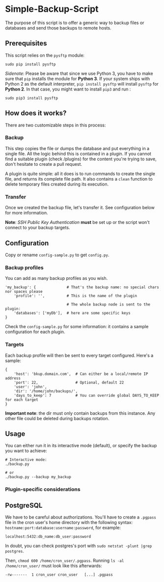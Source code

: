 # Simple-Backup-Script
The purpose of this script is to offer a generic way to backup files or databases and send those backups to remote hosts.


## Prerequisites
This script relies on the `pysftp` module:

    sudo pip install pysftp


*Sidenote*: Please be aware that since we use Python 3, you have to make sure that `pip` installs the module for **Python 3**. If your system ships with Python 2 as the default interpreter, `pip install pysftp` will install `pysftp` for **Python 2**.
In that case, you might want to install `pip3` and run :

    sudo pip3 install pysftp


## How does it works?
There are two customizable steps in this process:

### Backup
This step copies the file or dumps the database and put everything in a single file.
All the logic behind this is contained in a plugin. If you cannot find a suitable plugin (check /plugins)
for the content you're trying to save, don't hesitate to create a pull request.

A plugin is quite simple: all it does is to run commands to create the single file, and returns its complete file path.
It also contains a `clean` function to delete temporary files created during its execution.

### Transfer
Once we created the backup file, let's transfer it. See configuration below for more information.

**Note**: *SSH Public Key Authentication* **must** be set up or the script won't connect to your backup targets.

## Configuration
Copy or rename `config-sample.py` to get `config.py`.

### Backup profiles
You can add as many backup profiles as you wish.

    'my_backup': {              # That's the backup name: no special chars nor spaces please
        'profile': '',          # This is the name of the plugin
        
                                # The whole backup node is sent to the plugin:
        'databases': ['myDb'],  # here are some specific keys
    }

Check the `config-sample.py` for some information: it contains a sample configuration for each plugin.

### Targets
Each backup profile will then be sent to every target configured. Here's a sample:

    {
        'host': 'bkup.domain.com',  # Can either be a local/remote IP address
        'port': 22,                 # Optional, default 22
        'user': 'john',
        'dir': '/home/john/backups/',
        'days_to_keep': 7           # You can override global DAYS_TO_KEEP for each target
    }

**Important note**: the dir must only contain backups from this instance. Any other file could be deleted during backups rotation.

## Usage
You can either run it in its interactive mode (default), or specify the backup you want to achieve:

    # Interactive mode:
    ./backup.py
    
    # or
    ./backup.py --backup my_backup


### Plugin-specific considerations
## PostgreSQL
We have to be careful about authorizations. You'll have to create a `.pgpass` file in the cron user's home directory with the
following syntax: `hostname:port:database:username:password`, for example:

    localhost:5432:db_name:db_user:password

In doubt, you can check postgres's port with `sudo netstat -plunt |grep postgres`.

Then, `chmod 600 /home/cron_user/.pgpass`. Running `ls -al /home/cron_user/` must look like this afterwards:

    -rw-------  1 cron_user cron_user   [...] .pgpass

